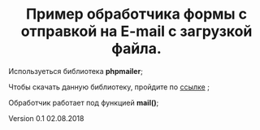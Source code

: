 <h1 style="text-align:center;">Пример обработчика формы с отправкой на E-mail с загрузкой файла.</h1>

Используеться библиотека <b>phpmailer</b>;

Чтобы скачать данную библиотеку, пройдите по <a href="https://sourceforge.net/projects/phpmailer/">ссылке</a> ;

Обработчик работает под функцией <b>mail()</b>;

Version 0.1 02.08.2018
